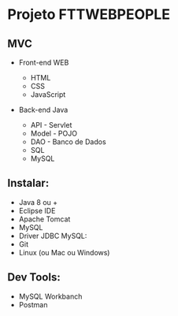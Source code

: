 # Projeto FTTWEBPEOPLE

## MVC

- Front-end WEB
 
	- HTML
	- CSS
	- JavaScript
	
- Back-end Java

	- API - Servlet
	- Model -  POJO
	- DAO - Banco de Dados
	- SQL
	- MySQL

## Instalar:

- Java 8 ou +
- Eclipse IDE
- Apache Tomcat
- MySQL
- Driver JDBC MySQL:
- Git
- Linux (ou Mac ou Windows)

## Dev Tools:

- MySQL Workbanch
- Postman

